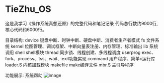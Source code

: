 # TieZhu_OS
这是我学习《操作系统真想还原》的完整代码和笔记记录
代码总行数约9000行,核心代码约6000行。

目录结构:
  device    键盘中断、时钟中断、硬盘中断、消费者生产者模式
  fs        文件系统
  kernel    位图管理、调试框架、中断向量表注册、内存管理、标准输出
  lib       系统调用
  shell     shell模块
  thread    同步锁、线程创建、多线程调度
  userprog  exec、fork、process、tss、wait、exit功能实现
  command   用户程序、简单c运行库
  loader.S  内核加载模块
  makefile  make编译文件
  mbr.S     主引导程序

功能展示:
  系统帮助
  ![image](https://user-images.githubusercontent.com/58016964/197725439-fa348fd6-b4cb-4014-b4c9-4ec1f9c5de96.png)
